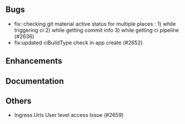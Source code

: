 ## Bugs
- fix: checking git material active status for multiple places :  1) while triggering ci 2) while getting commit info 3) while getting ci pipeline (#2636)
- fix:updated ciBuildType check in app create (#2652)
## Enhancements
## Documentation
## Others
- Ingress Urls User level access Issue (#2659)
